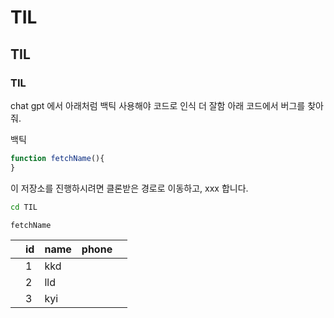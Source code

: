 # TIL

## TIL

### TIL

chat gpt 에서 아래처럼 백틱 사용해야 코드로 인식 더 잘함
아래 코드에서 버그를 찾아줘.

백틱
````js
function fetchName(){
}
````

이 저장소를 진행하시려면 클론받은 경로로 이동하고,
xxx 합니다.
````bash
cd TIL
````

``fetchName``

|   | id | name | phone |   |
|---|----|------|-------|---|
|   | 1  | kkd  |       |   |
|   | 2  | lld  |       |   |
|   | 3  | kyi  |       |   |
